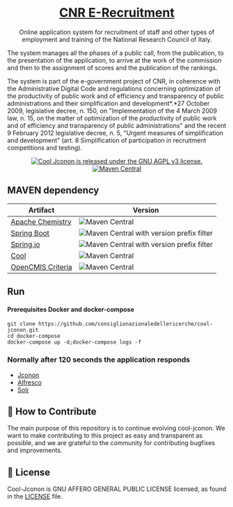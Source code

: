 <h1 align="center">
  <a href="https://github.com/consiglionazionaledellericerche/cool-jconon">
    CNR E-Recruitment
  </a>
</h1>
<p align="center">
  Online application system for recruitment of staff and other types of employment and training of the National Research Council of Italy.
</p>
<p>
The system manages all the phases of a public call, from the publication, to the presentation of the application, to arrive at the work of the commission and then to the assignment of scores and the publication of the rankings.
</p>
<p>
The system is part of the e-government project of CNR, in coherence with the Administrative Digital Code and regulations concerning optimization of the productivity of public work and of efficiency and transparency of public administrations and their simplification and development*.*27 October 2009, legislative decree, n. 150, on "Implementation of the 4 March 2009 law, n. 15, on the matter of optimization of the productivity of public work and of efficiency and transparency of public administrations" and the recent 9 February 2012 legislative decree, n. 5, "Urgent measures of simplification and development" (art. 8 Simplification of participation in recruitment competitions and testing).
</p>
<p align="center">
  <a href="https://github.com/consiglionazionaledellericerche/cool-jconon/blob/master/LICENSE">
    <img src="https://img.shields.io/badge/License-AGPL%20v3-blue.svg" alt="Cool Jconon is released under the GNU AGPL v3 license." />
  </a>
  <a href="https://mvnrepository.com/artifact/it.cnr.si.cool.jconon/cool-jconon-parent">
    <img alt="Maven Central" src="https://img.shields.io/maven-central/v/it.cnr.si.cool.jconon/cool-jconon-parent.svg?style=flat" alt="Current version on maven central.">
  </a>
</p>

## MAVEN dependency
|Artifact| Version |
|---|---|
|[Apache Chemistry](https://chemistry.apache.org/java/opencmis.html)| ![Maven Central](https://img.shields.io/maven-central/v/org.apache.chemistry.opencmis/chemistry-opencmis-client-impl.svg)|
|[Spring Boot](https://spring.io/projects/spring-boot)| ![Maven Central with version prefix filter](https://img.shields.io/maven-central/v/org.springframework.boot/spring-boot/1.4.1.RELEASE.svg) |
|[Spring.io](https://spring.io/)| ![Maven Central with version prefix filter](https://img.shields.io/maven-central/v/org.springframework/spring-context/4.3.3.RELEASE.svg) |
|[Cool](https://github.com/consiglionazionaledellericerche/cool) | ![Maven Central](https://img.shields.io/maven-central/v/it.cnr.si.cool/cool-parent.svg)|
|[OpenCMIS Criteria](https://mvnrepository.com/artifact/it.cnr.si/opencmis-criteria) | ![Maven Central](https://img.shields.io/maven-central/v/it.cnr.si/opencmis-criteria.svg)|


## Run

#### Prerequisites Docker and docker-compose
```
git clone https://github.com/consiglionazionaledellericerche/cool-jconon.git
cd docker-compose
docker-compose up -d;docker-compose logs -f
```
### Normally after 120 seconds the application responds

* [Jconon](http://localhost/)
* [Alfresco](http://localhost/alfresco)
* [Solr](http://localhost/solr4)


## 👏 How to Contribute

The main purpose of this repository is to continue evolving cool-jconon. We want to make contributing to this project as easy and transparent as possible, and we are grateful to the community for contributing bugfixes and improvements.

## 📄 License

Cool-Jconon is GNU AFFERO GENERAL PUBLIC LICENSE licensed, as found in the [LICENSE][l] file.

[l]: https://github.com/consiglionazionaledellericerche/cool-jconon/blob/master/LICENSE